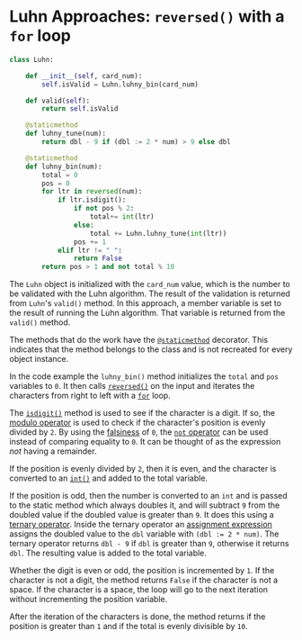 # Luhn Approaches: `reversed()` with a `for` loop

```python
class Luhn:

    def __init__(self, card_num):
        self.isValid = Luhn.luhny_bin(card_num)

    def valid(self):
        return self.isValid

    @staticmethod
    def luhny_tune(num):
        return dbl - 9 if (dbl := 2 * num) > 9 else dbl

    @staticmethod
    def luhny_bin(num):
        total = 0
        pos = 0
        for ltr in reversed(num):
            if ltr.isdigit():
                if not pos % 2:
                    total+= int(ltr)
                else:
                    total += Luhn.luhny_tune(int(ltr))
                pos += 1
            elif ltr != " ":
                return False
        return pos > 1 and not total % 10

```

The `Luhn` object is initialized with the `card_num` value, which is the number
to be validated with the Luhn algorithm. The result of the validation is
returned from `Luhn`'s `valid()` method. In this approach, a member variable is
set to the result of running the Luhn algorithm. That variable is returned from
the `valid()` method.

The methods that do the work have the [`@staticmethod`][static-method]
decorator. This indicates that the method belongs to the class and is not
recreated for every object instance.

In the code example the `luhny_bin()` method initializes the `total` and `pos`
variables to `0`. It then calls [`reversed()`][reversed] on the input and
iterates the characters from right to left with a [`for`][for] loop.

The [`isdigit()`][isdigit] method is used to see if the character is a digit. If
so, the [modulo operator][modulo-operator] is used to check if the character's
position is evenly divided by `2`. By using the [falsiness][falsiness] of `0`,
the [`not` operator][not-operator] can be used instead of comparing equality to
`0`. It can be thought of as the expression _not_ having a remainder.

If the position is evenly divided by `2`, then it is even, and the character is
converted to an [`int()`][int] and added to the total variable.

If the position is odd, then the number is converted to an `int` and is passed
to the static method which always doubles it, and will subtract `9` from the
doubled value if the doubled value is greater than `9`. It does this using a
[ternary operator][ternary-operator]. Inside the ternary operator an [assignment
expression][assignment-expression] assigns the doubled value to the `dbl`
variable with `(dbl := 2 * num)`. The ternary operator returns `dbl - 9` if
`dbl` is greater than `9`, otherwise it returns `dbl`. The resulting value is
added to the total variable.

Whether the digit is even or odd, the position is incremented by `1`. If the
character is not a digit, the method returns `False` if the character is not a
space. If the character is a space, the loop will go to the next iteration
without incrementing the position variable.

After the iteration of the characters is done, the method returns if the
position is greater than `1` and if the total is evenly divisible by `10`.

[static-method]: https://docs.python.org/3/library/functions.html?#staticmethod
[reversed]: https://docs.python.org/3/library/functions.html?#reversed
[for]: https://docs.python.org/3/tutorial/controlflow.html#for-statements
[isdigit]: https://docs.python.org/3/library/stdtypes.html?#str.isdigit
[modulo-operator]: https://realpython.com/python-modulo-operator/
[falsiness]: https://www.pythontutorial.net/python-basics/python-boolean/
[not-operator]: https://realpython.com/python-not-operator/
[int]: https://docs.python.org/3/library/functions.html?#int
[ternary-operator]:
  https://www.pythontutorial.net/python-basics/python-ternary-operator/
[assignment-expression]: https://peps.python.org/pep-0572/
